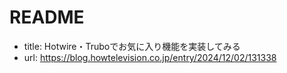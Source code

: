 # README

- title: Hotwire・Truboでお気に入り機能を実装してみる
- url: https://blog.howtelevision.co.jp/entry/2024/12/02/131338
